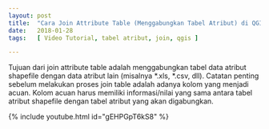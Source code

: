 ```yaml
---
layout: post
title:  "Cara Join Attribute Table (Menggabungkan Tabel Atribut) di QGIS"
date:   2018-01-28
tags:   [ Video Tutorial, tabel atribut, join, qgis ]

---
```


<p class="intro"><span class="dropcap">T</span>ujuan dari join attribute table adalah menggabungkan tabel data atribut shapefile dengan data atribut lain (misalnya *.xls, *.csv, dll). Catatan penting sebelum melakukan proses join table adalah adanya kolom yang menjadi acuan. Kolom acuan harus memiliki informasi/nilai yang sama antara tabel atribut shapefile dengan tabel atribut yang akan digabungkan.</p>

{% include youtube.html id="gEHPGpT6kS8" %}
